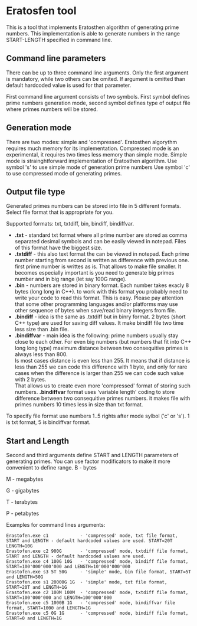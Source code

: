 # Eratosfen tool
This is a tool that implements Eratosthen algorithm of generating prime numbers.
This implementation is able to generate numbers in the range START-LENGTH specified in command line.

## Command line parameters
There can be up to three command line arguments.
Only the first argument is mandatory, while two others can be omited.
If argument is omitted than default hardcoded value is used for that parameter.

First command line argument consists of two symbols.
First symbol defines prime numbers generation mode, second symbol defines type of output file where primes numbers will be stored.

## Generation mode

There are two modes: simple and 'compressed'.
Eratosthen algorythm requires much memory for its implementation.
Compressed mode is an experimental, it requires two times less memory than simple mode.
Simple mode is strainghtforward implementation of Eratosthen algorithm.
Use symbol 's' to use simple mode of generation prime numbers
Use symbol 'c' to use compressed mode of generating primes.

## Output file type
Generated  primes numbers can be stored into file in 5 different formats. 
Select file format that is appropriate for you.

Supported formats: txt, txtdiff, bin, bindiff, bindiffvar.
- **.txt** - standard txt format where all prime number are stored as comma separated desimal symbols and can be easily viewed in notepad. Files of this format have the biggest size.
- **.txtdiff** - this also text format the can be viewed in notepad. Each prime number starting from second is written as difference with previous one. first prime number is writtes as is. That allows to make file smaller. 
It becomes especially important is you need to generate big primes number and in big range (let say 100G range).
- **.bin** - numbers are stored in binary format. Each number takes exacly 8 bytes (long long in C++). to work with this format you probably need to write your code to read this format. This is easy. 
Please pay attention that some other programming languages and/or platforms may use other sequence of bytes when save/read binary integers from file. 
- **.bindiff** - idea is the same as .txtdiff but in binry format. 2 bytes (short C++ type) are used for saving diff values. It make bindiff file two time less size than .bin file.
- **.bindiffvar** - main idea is the following: prime numbers usually stay close to each other. For even big numbers (but numbers that fit into C++ long long type) maximum distance between two consequitive primes is always less than 800.  
Is most cases distance is even less than 255. It means that if distance is less than 255 we can code this difference with 1 byte, and only for rare cases when the difference is larger than 255 we can code such value with 2 bytes.  
That allows us to create even more 'compressed' format of storing such numbers. **.bindiffvar** format uses 'variable length' coding to store difference between two consequitive primes numbers.
it makes file with primes numbers 10 times less in size than txt format.

To specify file format use numbers 1..5 rights after mode sylbol ('c' or 's').
1 is txt format, 5 is bindiffvar format.

## Start and Length
Second and third arguments define START and LENGTH parameters of generating primes.
You can use factor modificators to make it more convenient to define range.
B - bytes

M - megabytes

G - gigabytes

T - terabytes

P - petabytes


Examples for command lines arguments:
```
Erastofen.exe c1            - 'compressed' mode, txt file format, START and LENGTH - default hardcoded values are used. START=20T LENGTH=10G
Erastofen.exe c2 900G       - 'compressed' mode, txtdiff file format, START and LENGTH - default hardcoded values are used.
Erastofen.exe c4 100G 10G   - 'compressed' mode, bindiff file format, START=100'000'000'000 and LENGTH=10'000'000'000
Erastofen.exe s3 5T 50G     - 'simple' mode, bin file format, START=5T and LENGTH=50G
Erastofen.exe s1 20000G 1G  - 'simple' mode, txt file format, START=20T and LENGTH=1G
Erastofen.exe c2 100M 100M  - 'compressed' mode, txtdiff file format, START=100'000'000 and LENGTH=100'000'000
Erastofen.exe c5 1000B 1G   - 'compressed' mode, bindiffvar file format, START=1000 and LENGTH=1G
Erastofen.exe c5 0G 1G      - 'compressed' mode, bindiff file format, START=0 and LENGTH=1G
```
